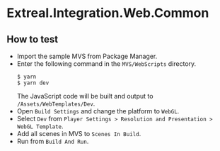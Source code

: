 # Extreal.Integration.Web.Common

## How to test

- Import the sample MVS from Package Manager.
- Enter the following command in the `MVS/WebScripts` directory.
   ```
   $ yarn
   $ yarn dev
   ```
   The JavaScript code will be built and output to `/Assets/WebTemplates/Dev`.
- Open `Build Settings` and change the platform to `WebGL`.
- Select `Dev` from `Player Settings > Resolution and Presentation > WebGL Template`.
- Add all scenes in MVS to `Scenes In Build`.
- Run from `Build And Run`.
